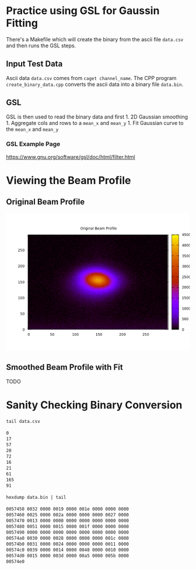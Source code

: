 # Practice using GSL for Gaussin Fitting
There's a Makefile which will create the binary from the ascii file `data.csv`
and then runs the GSL steps.

## Input Test Data
Ascii data `data.csv` comes from `caget channel_name`.
The CPP program `create_binary_data.cpp` converts the ascii data into a binary file
`data.bin`.

## GSL
GSL is then used to read the binary data and first
    1. 2D Gaussian smoothing
    1. Aggregate cols and rows to a `mean_x` and `mean_y`
    1. Fit Gaussian curve to the `mean_x` and `mean_y`

### GSL Example Page
https://www.gnu.org/software/gsl/doc/html/filter.html

# Viewing the Beam Profile
## Original Beam Profile
![Original Beam Profile](orig_beam_profile.png)

## Smoothed Beam Profile with Fit
TODO

# Sanity Checking Binary Conversion
    tail data.csv

    0
    17
    57
    20
    72
    16
    21
    61
    165
    91

    hexdump data.bin | tail

    0057450 0032 0000 0019 0000 001e 0000 0000 0000
    0057460 0025 0000 002a 0000 0000 0000 0027 0000
    0057470 0013 0000 0000 0000 0000 0000 0000 0000
    0057480 0051 0000 0015 0000 001f 0000 0000 0000
    0057490 0000 0000 0000 0000 0000 0000 0000 0000
    00574a0 0030 0000 0028 0000 0000 0000 001c 0000
    00574b0 0031 0000 0024 0000 0000 0000 0011 0000
    00574c0 0039 0000 0014 0000 0048 0000 0010 0000
    00574d0 0015 0000 003d 0000 00a5 0000 005b 0000
    00574e0
